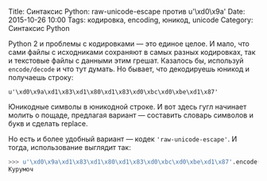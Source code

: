 Title: Синтаксис Python: raw-unicode-escape против u'\xd0\x9a' 
Date: 2015-10-26 10:00
Tags: кодировка, encoding, юникод, unicode
Category: Синтаксис Python

Python 2 и проблемы с кодировками — это единое целое. И мало, что сами файлы с исходниками сохраняют в самых разных кодировках, так и текстовые файлы с данными этим грешат.
Казалось бы, используй ```encode/decode``` и что тут думать. Но бывает, что декодируешь юникод и получаешь строку:

```
u'\xd0\x9a\xd1\x83\xd1\x80\xd1\x83\xd0\xbc\xd0\xbe\xd1\x87'
```

Юникодные символы в юникодной строке. И вот здесь гугл начинает молить о пощаде, предлагая вариант — составить словарь символов и букв и сделать replace.

Но есть и более удобный вариант — кодек ```'raw-unicode-escape'```.
И тогда, использование выглядит так:

```python
>>> u'\xd0\x9a\xd1\x83\xd1\x80\xd1\x83\xd0\xbc\xd0\xbe\xd1\x87'.encode('raw-unicode-escape')
Курумоч
```